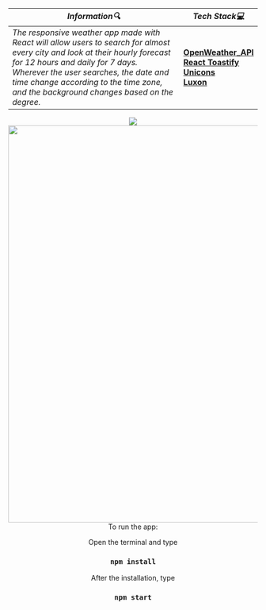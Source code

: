 | **_Information:mag:_**                                                                                                                                                                                                                                                                                   | **_Tech Stack:computer:_**                                                                                                                                                                                                                                                                                                         |
|-----------------------------------------------------------------------------------------------------------------------------------------------------------------------------------------------------------------------------------------------------------------------------------------------------|--------------------------------------------------------------------------------------------------------------------------------------------------------------------------------------------------------------------------------------------------------------------------------------------------------------------------------|
| _The responsive weather app made with React will allow users to search for almost every city and look at their hourly forecast for 12 hours and daily for 7 days. Wherever the user searches, the date and time change according to the time zone, and the background changes based on the degree._ |__<a target="blank" href="https://openweathermap.org"> OpenWeather_API</a> <br> <a target="blank" href="https://www.npmjs.com/package/react-toastify"> React Toastify </a> <br> <a target="blank" href="https://iconscout.com/unicons"> Unicons </a> <br> <a target="blank" href="https://moment.github.io/luxon/#/"> Luxon </a>__ |

<div align="center">
<img src="https://user-images.githubusercontent.com/109925130/190870576-2faa1b35-2788-4c50-9dd3-82e435e6d2e7.png">
<img src="https://user-images.githubusercontent.com/109925130/190869578-f84c1ecc-ca50-413e-b7f7-87d31704bdd9.gif" style="width: 800px;"> <br>
 To run the app:  <br>

Open the terminal and type 

 ### `npm install`
 
After the installation, type

 ### `npm start`
 
</div>
